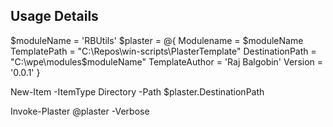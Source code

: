 ## Usage Details

$moduleName = 'RBUtils'
$plaster = @{
    Modulename      = $moduleName
    TemplatePath    = "C:\Repos\win-scripts\PlasterTemplate"
    DestinationPath = "C:\wpe\modules\$moduleName"
    TemplateAuthor  = 'Raj Balgobin'
    Version         = '0.0.1'
}

New-Item -ItemType Directory -Path $plaster.DestinationPath

Invoke-Plaster @plaster -Verbose